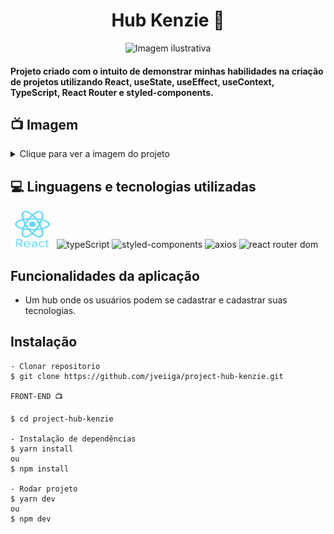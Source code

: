 <h1 align="center">Hub Kenzie 🏢</h1>
<p align="center">
  <img alt="Imagem ilustrativa" src="https://hubsalvador.com.br/wp-content/uploads/2023/01/linhasPalavrasHub.webp" width="100%" height="150"/>
</p>
<h4>Projeto criado com o intuito de demonstrar minhas habilidades na criação de projetos utilizando React, useState, useEffect, useContext, TypeScript, React Router e styled-components.</h4>

## 📺 Imagem

<details>
  
<summary>Clique para ver a imagem do projeto</summary>
  
![Printscreen](https://github.com/community/community/assets/57195630/ad0ea484-0dce-41e0-8ab1-3f121bc329a3)



</details> 

## 💻 Linguagens e tecnologias utilizadas
<p align="left"> 
<img src="https://raw.githubusercontent.com/devicons/devicon/master/icons/react/react-original-wordmark.svg" alt="react" width="70" height="60" max-width="100%">
<img src="https://styles.redditmedia.com/t5_2v6gg/styles/communityIcon_4w7vh6c21f871.png?width=256&s=e2c5fe5b2d65d48718b9b093d2cfd053c54f09d0" alt="typeScript" width="70" height="70" max-width="100%">
<img src="https://miro.medium.com/v2/resize:fit:652/1*N0XV3gco7Ed4brMoxwdjVg.png" alt="styled-components" width="80" height="70" max-width="100%">
<img src="https://res.cloudinary.com/practicaldev/image/fetch/s--oGEXGSkH--/c_imagga_scale,f_auto,fl_progressive,h_420,q_auto,w_1000/https://dev-to-uploads.s3.amazonaws.com/uploads/articles/iu70z7h4vp482ptvsw3d.png" alt="axios" width="110" height="70" max-width="100%">
<img src="https://reactrouter.com/twitterimage.jpg" alt="react router dom" width="100" height="70" max-width="100%">





## Funcionalidades da aplicação
  - Um hub onde os usuários podem se cadastrar e cadastrar suas tecnologias. 

## Instalação

    - Clonar repositorio
    $ git clone https://github.com/jveiiga/project-hub-kenzie.git

    FRONT-END 📺
    
    $ cd project-hub-kenzie

    - Instalação de dependências
    $ yarn install
    ou
    $ npm install

    - Rodar projeto
    $ yarn dev
    ou
    $ npm dev

